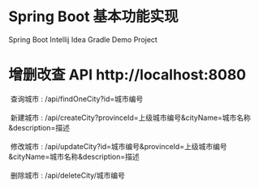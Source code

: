 # Spring Boot 基本功能实现
Spring Boot Intellij Idea Gradle Demo Project
# 增删改查 API http://localhost:8080
&nbsp;查询城市&nbsp;:&nbsp;/api/findOneCity?id=城市编号<br><br>
&nbsp;新建城市&nbsp;:&nbsp;/api/createCity?provinceId=上级城市编号&cityName=城市名称&description=描述<br><br>
&nbsp;修改城市&nbsp;:&nbsp;/api/updateCity?id=城市编号&provinceId=上级城市编号&cityName=城市名称&description=描述<br><br>
&nbsp;删除城市&nbsp;:&nbsp;/api/deleteCity/城市编号
